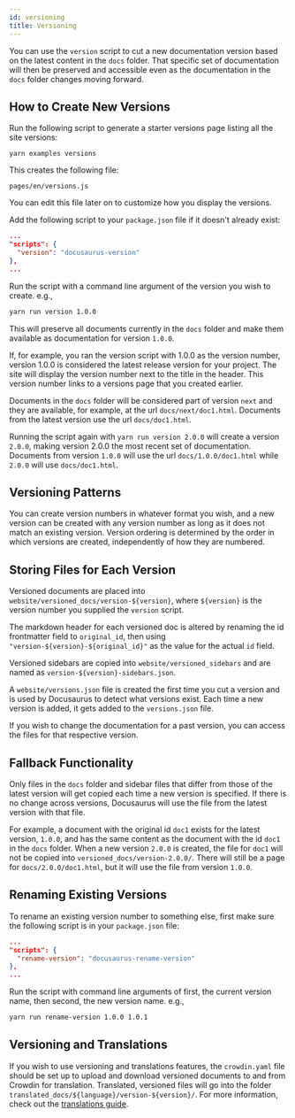 ```yaml
---
id: versioning
title: Versioning
---
```


You can use the `version` script to cut a new documentation version based on the latest content in the `docs` folder. That specific set of documentation will then be preserved and accessible even as the documentation in the `docs` folder changes moving forward.

## How to Create New Versions

Run the following script to generate a starter versions page listing all the site versions:

```
yarn examples versions
```

This creates the following file:

```
pages/en/versions.js
```

You can edit this file later on to customize how you display the versions.

Add the following script to your `package.json` file if it doesn't already exist:

```json
...
"scripts": {
  "version": "docusaurus-version"
},
...
```

Run the script with a command line argument of the version you wish to create. e.g.,

```bash
yarn run version 1.0.0
```

This will preserve all documents currently in the `docs` folder and make them available as documentation for version `1.0.0`.

If, for example, you ran the version script with 1.0.0 as the version number, version 1.0.0 is considered the latest release version for your project. The site will display the version number next to the title in the header. This version number links to a versions page that you created earlier.

Documents in the `docs` folder will be considered part of version `next` and they are available, for example, at the url `docs/next/doc1.html`. Documents from the latest version use the url `docs/doc1.html`.

Running the script again with `yarn run version 2.0.0` will create a version `2.0.0`, making version 2.0.0 the most recent set of documentation. Documents from version `1.0.0` will use the url `docs/1.0.0/doc1.html` while `2.0.0` will use `docs/doc1.html`.

## Versioning Patterns

You can create version numbers in whatever format you wish, and a new version can be created with any version number as long as it does not match an existing version. Version ordering is determined by the order in which versions are created, independently of how they are numbered.

## Storing Files for Each Version

Versioned documents are placed into `website/versioned_docs/version-${version}`, where `${version}` is the version number you supplied the `version` script.

The markdown header for each versioned doc is altered by renaming the id frontmatter field to `original_id`, then using `"version-${version}-${original_id}"` as the value for the actual `id` field.

Versioned sidebars are copied into `website/versioned_sidebars` and are named as `version-${version}-sidebars.json`.

A `website/versions.json` file is created the first time you cut a version and is used by Docusaurus to detect what versions exist. Each time a new version is added, it gets added to the `versions.json` file.

If you wish to change the documentation for a past version, you can access the files for that respective version.

## Fallback Functionality

Only files in the `docs` folder and sidebar files that differ from those of the latest version will get copied each time a new version is specified. If there is no change across versions, Docusaurus will use the file from the latest version with that file.

For example, a document with the original id `doc1` exists for the latest version, `1.0.0`, and has the same content as the document with the id `doc1` in the `docs` folder. When a new version `2.0.0` is created, the file for `doc1` will not be copied into `versioned_docs/version-2.0.0/`. There will still be a page for `docs/2.0.0/doc1.html`, but it will use the file from version `1.0.0`.

## Renaming Existing Versions

To rename an existing version number to something else, first make sure the following script is in your `package.json` file:

```json
...
"scripts": {
  "rename-version": "docusaurus-rename-version"
},
...
```

Run the script with command line arguments of first, the current version name, then second, the new version name. e.g.,

```bash
yarn run rename-version 1.0.0 1.0.1
```

## Versioning and Translations

If you wish to use versioning and translations features, the `crowdin.yaml` file should be set up to upload and download versioned documents to and from Crowdin for translation. Translated, versioned files will go into the folder `translated_docs/${language}/version-${version}/`. For more information, check out the [translations guide](guides-translation.md).
